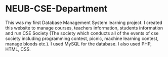 # NEUB-CSE-Department

This was my first Database Management System learning project. I created this website to manage courses, teachers information, students information and run CSE Society (The society which conducts all of the events of cse society including programming contest, picnic, machine learning contest, manage bloods etc.). I used MySQL for the database.
I also used PHP, HTML, CSS.
